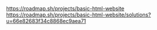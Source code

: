 https://roadmap.sh/projects/basic-html-website
https://roadmap.sh/projects/basic-html-website/solutions?u=66e82683f34c8868ec9aea71
